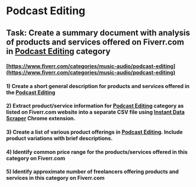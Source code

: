 # Podcast Editing
## Task: Create a summary document with analysis of products and services offered on Fiverr.com in [Podcast Editing](https://www.fiverr.com/categories/music-audio/podcast-editing) category
#### [https://www.fiverr.com/categories/music-audio/podcast-editing](https://www.fiverr.com/categories/music-audio/podcast-editing)
#### 1) Create a short general description for products and services offered in the [Podcast Editing](https://www.fiverr.com/categories/music-audio/podcast-editing)
#### 2) Extract product/service information for [Podcast Editing](https://www.fiverr.com/categories/music-audio/podcast-editing) category as listed on Fiverr.com website into a separate CSV file using [Instant Data Scraper](https://chrome.google.com/webstore/detail/instant-data-scraper/ofaokhiedipichpaobibbnahnkdoiiah) Chrome extension.
#### 3) Create a list of various product offerings in [Podcast Editing](https://www.fiverr.com/categories/music-audio/podcast-editing). Include product variations with brief descriptions.
#### 4) Identify common price range for the products/services offered in this category on Fiverr.com
#### 5) Identify approximate number of freelancers offering products and services in this category on Fiverr.com
